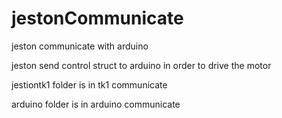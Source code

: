 # jestonCommunicate
jeston communicate with arduino

jeston send control struct to arduino in order to drive the motor

jestiontk1 folder is in tk1 communicate 

arduino folder is in arduino communicate
